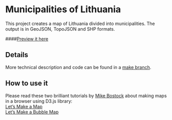 # Municipalities of Lithuania

This project creates a map of Lithuania divided into municipalities. The output is in GeoJSON, TopoJSON and SHP formats.

####[Preview it here](https://github.com/leakyMirror/map-of-lithuania/blob/master/GeoJSON/LTU_Final.geojson)

## Details
More technical description and code can be found in a [make branch](https://github.com/leakyMirror/map-of-lithuania/tree/make).

## How to use it
Please read these two brilliant tutorials by [Mike Bostock](https://twitter.com/mbostock) about making maps in a browser using D3.js library:<br />
[Let’s Make a Map](http://bost.ocks.org/mike/map/)<br />
[Let’s Make a Bubble Map](http://bost.ocks.org/mike/bubble-map/)<br />
